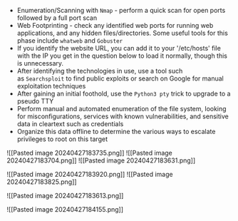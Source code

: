 - Enumeration/Scanning with `Nmap` - perform a quick scan for open ports followed by a full port scan
- Web Footprinting - check any identified web ports for running web applications, and any hidden files/directories. Some useful tools for this phase include `whatweb` and `Gobuster`
- If you identify the website URL, you can add it to your '/etc/hosts' file with the IP you get in the question below to load it normally, though this is unnecessary.
- After identifying the technologies in use, use a tool such as `Searchsploit` to find public exploits or search on Google for manual exploitation techniques
- After gaining an initial foothold, use the `Python3 pty` trick to upgrade to a pseudo TTY
- Perform manual and automated enumeration of the file system, looking for misconfigurations, services with known vulnerabilities, and sensitive data in cleartext such as credentials
- Organize this data offline to determine the various ways to escalate privileges to root on this target






![[Pasted image 20240427183735.png]]
![[Pasted image 20240427183704.png]]
![[Pasted image 20240427183631.png]]





![[Pasted image 20240427183920.png]]
![[Pasted image 20240427183825.png]]



![[Pasted image 20240427183613.png]]



![[Pasted image 20240427184155.png]]